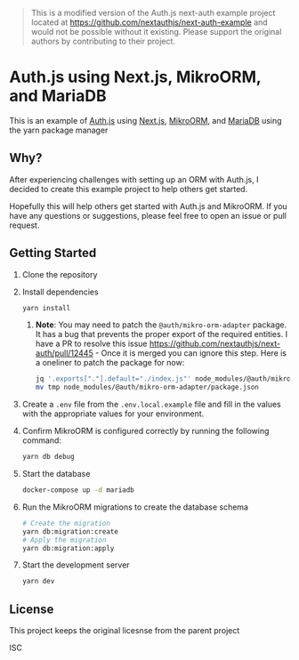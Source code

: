> This is a modified version of the Auth.js next-auth example project located at <https://github.com/nextauthjs/next-auth-example> and would not be possible without it existing. Please support the original authors by contributing to their project.

# Auth.js using Next.js, MikroORM, and MariaDB

This is an example of [Auth.js](https://authjs.dev/) using [Next.js](https://nextjs.org/), [MikroORM](https://mikro-orm.io/), and [MariaDB](https://mariadb.org/) using the yarn package manager

## Why?

After experiencing challenges with setting up an ORM with Auth.js, I decided to create this example project to help others get started.

Hopefully this will help others get started with Auth.js and MikroORM. If you have any questions or suggestions, please feel free to open an issue or pull request.

## Getting Started

1. Clone the repository

2. Install dependencies

   ```bash
   yarn install
   ```

   1. **Note**: You may need to patch the `@auth/mikro-orm-adapter` package. It has a bug that prevents the proper export of the required entities. I have a PR to resolve this issue https://github.com/nextauthjs/next-auth/pull/12445 - Once it is merged you can ignore this step. Here is a oneliner to patch the package for now:

      ```bash
      jq '.exports["."].default="./index.js"' node_modules/@auth/mikro-orm-adapter/package.json > tmp && \
      mv tmp node_modules/@auth/mikro-orm-adapter/package.json
      ```

3. Create a `.env` file from the `.env.local.example` file and fill in the values with the appropriate values for your environment.

4. Confirm MikroORM is configured correctly by running the following command:

   ```bash
   yarn db debug
   ```

5. Start the database

   ```bash
   docker-compose up -d mariadb
   ```

6. Run the MikroORM migrations to create the database schema

   ```bash
   # Create the migration
   yarn db:migration:create
   # Apply the migration
   yarn db:migration:apply
   ```

7. Start the development server

   ```bash
   yarn dev
   ```

## License

This project keeps the original licesnse from the parent project

ISC
